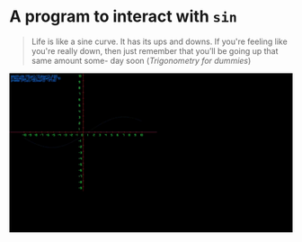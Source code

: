 # A program to interact with `sin`

> Life is like a sine curve. It has its ups and downs. If you're feeling like you're really down, then just remember that you’ll be going up that same amount some- day soon (*Trigonometry for dummies*)


![sin](output.gif)

